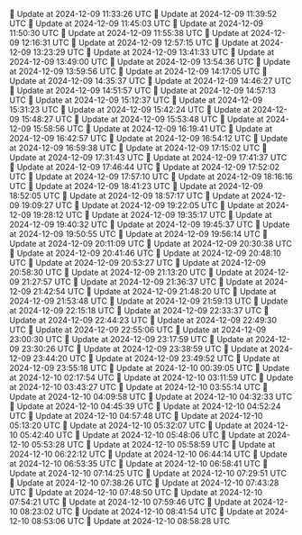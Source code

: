 🔄 Update at 2024-12-09 11:33:26 UTC
🔄 Update at 2024-12-09 11:39:52 UTC
🔄 Update at 2024-12-09 11:45:03 UTC
🔄 Update at 2024-12-09 11:50:30 UTC
🔄 Update at 2024-12-09 11:55:38 UTC
🔄 Update at 2024-12-09 12:16:31 UTC
🔄 Update at 2024-12-09 12:57:15 UTC
🔄 Update at 2024-12-09 13:23:29 UTC
🔄 Update at 2024-12-09 13:41:33 UTC
🔄 Update at 2024-12-09 13:49:00 UTC
🔄 Update at 2024-12-09 13:54:36 UTC
🔄 Update at 2024-12-09 13:59:56 UTC
🔄 Update at 2024-12-09 14:17:05 UTC
🔄 Update at 2024-12-09 14:35:37 UTC
🔄 Update at 2024-12-09 14:46:27 UTC
🔄 Update at 2024-12-09 14:51:57 UTC
🔄 Update at 2024-12-09 14:57:13 UTC
🔄 Update at 2024-12-09 15:12:37 UTC
🔄 Update at 2024-12-09 15:31:23 UTC
🔄 Update at 2024-12-09 15:42:24 UTC
🔄 Update at 2024-12-09 15:48:27 UTC
🔄 Update at 2024-12-09 15:53:48 UTC
🔄 Update at 2024-12-09 15:58:56 UTC
🔄 Update at 2024-12-09 16:19:41 UTC
🔄 Update at 2024-12-09 16:42:57 UTC
🔄 Update at 2024-12-09 16:54:12 UTC
🔄 Update at 2024-12-09 16:59:38 UTC
🔄 Update at 2024-12-09 17:15:02 UTC
🔄 Update at 2024-12-09 17:31:43 UTC
🔄 Update at 2024-12-09 17:41:37 UTC
🔄 Update at 2024-12-09 17:46:44 UTC
🔄 Update at 2024-12-09 17:52:02 UTC
🔄 Update at 2024-12-09 17:57:10 UTC
🔄 Update at 2024-12-09 18:16:16 UTC
🔄 Update at 2024-12-09 18:41:23 UTC
🔄 Update at 2024-12-09 18:52:05 UTC
🔄 Update at 2024-12-09 18:57:17 UTC
🔄 Update at 2024-12-09 19:09:27 UTC
🔄 Update at 2024-12-09 19:22:05 UTC
🔄 Update at 2024-12-09 19:28:12 UTC
🔄 Update at 2024-12-09 19:35:17 UTC
🔄 Update at 2024-12-09 19:40:32 UTC
🔄 Update at 2024-12-09 19:45:37 UTC
🔄 Update at 2024-12-09 19:50:55 UTC
🔄 Update at 2024-12-09 19:56:14 UTC
🔄 Update at 2024-12-09 20:11:09 UTC
🔄 Update at 2024-12-09 20:30:38 UTC
🔄 Update at 2024-12-09 20:41:46 UTC
🔄 Update at 2024-12-09 20:48:10 UTC
🔄 Update at 2024-12-09 20:53:27 UTC
🔄 Update at 2024-12-09 20:58:30 UTC
🔄 Update at 2024-12-09 21:13:20 UTC
🔄 Update at 2024-12-09 21:27:57 UTC
🔄 Update at 2024-12-09 21:36:37 UTC
🔄 Update at 2024-12-09 21:42:54 UTC
🔄 Update at 2024-12-09 21:48:20 UTC
🔄 Update at 2024-12-09 21:53:48 UTC
🔄 Update at 2024-12-09 21:59:13 UTC
🔄 Update at 2024-12-09 22:15:18 UTC
🔄 Update at 2024-12-09 22:33:37 UTC
🔄 Update at 2024-12-09 22:44:23 UTC
🔄 Update at 2024-12-09 22:49:30 UTC
🔄 Update at 2024-12-09 22:55:06 UTC
🔄 Update at 2024-12-09 23:00:30 UTC
🔄 Update at 2024-12-09 23:17:59 UTC
🔄 Update at 2024-12-09 23:30:26 UTC
🔄 Update at 2024-12-09 23:38:59 UTC
🔄 Update at 2024-12-09 23:44:20 UTC
🔄 Update at 2024-12-09 23:49:52 UTC
🔄 Update at 2024-12-09 23:55:18 UTC
🔄 Update at 2024-12-10 00:39:05 UTC
🔄 Update at 2024-12-10 02:17:54 UTC
🔄 Update at 2024-12-10 03:11:59 UTC
🔄 Update at 2024-12-10 03:43:27 UTC
🔄 Update at 2024-12-10 03:55:14 UTC
🔄 Update at 2024-12-10 04:09:58 UTC
🔄 Update at 2024-12-10 04:32:33 UTC
🔄 Update at 2024-12-10 04:45:39 UTC
🔄 Update at 2024-12-10 04:52:24 UTC
🔄 Update at 2024-12-10 04:57:48 UTC
🔄 Update at 2024-12-10 05:13:20 UTC
🔄 Update at 2024-12-10 05:32:07 UTC
🔄 Update at 2024-12-10 05:42:40 UTC
🔄 Update at 2024-12-10 05:48:06 UTC
🔄 Update at 2024-12-10 05:53:28 UTC
🔄 Update at 2024-12-10 05:58:59 UTC
🔄 Update at 2024-12-10 06:22:12 UTC
🔄 Update at 2024-12-10 06:44:14 UTC
🔄 Update at 2024-12-10 06:53:35 UTC
🔄 Update at 2024-12-10 06:58:41 UTC
🔄 Update at 2024-12-10 07:14:25 UTC
🔄 Update at 2024-12-10 07:29:51 UTC
🔄 Update at 2024-12-10 07:38:26 UTC
🔄 Update at 2024-12-10 07:43:28 UTC
🔄 Update at 2024-12-10 07:48:50 UTC
🔄 Update at 2024-12-10 07:54:21 UTC
🔄 Update at 2024-12-10 07:59:46 UTC
🔄 Update at 2024-12-10 08:23:02 UTC
🔄 Update at 2024-12-10 08:41:54 UTC
🔄 Update at 2024-12-10 08:53:06 UTC
🔄 Update at 2024-12-10 08:58:28 UTC
